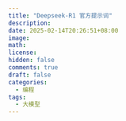 ```yaml
---
title: "Deepseek-R1 官方提示词"
description:
date: 2025-02-14T20:26:51+08:00
image:
math:
license:
hidden: false
comments: true
draft: false
categories:
  - 编程
tags:
  - 大模型
---
```

